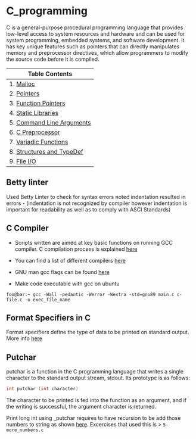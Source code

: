 # C_programming
C is a general-purpose procedural programming language that provides low-level access to system resources and hardware and can be used for system programming, embedded systems, and software development. It has key unique features such as pointers that can directly manipulates memory and preprocessor directives, which allow programmers to modify the source code before it is compiled.

|Table Contents|
|-----------------------------------------------------------------------------------|
|1. [Malloc](0x0B-malloc_free/README.md)| 
|2. [Pointers](0x05-pointers_arrays_strings/README.md)|
|3. [Function Pointers](0x0F-function_pointers/README.md)|
|4. [Static Libraries](0x09-static_libraries/README.md)|
|5. [Command Line Arguments](0x0A-argc_argv/README.md)|
|6. [C Preprocessor](0x0D-preprocessor/README.md)
|7. [Variadic Functions](0x10-variadic_functions/README.md)|
|8. [Structures and TypeDef](0x0E-structures_typedef/README.md)|
|9. [File I/O](0x15-file_io/README.md)|
## Betty linter 

Used Betty Linter to check for syntax errors noted indentation resulted in errors - (indentation is not recognized by compiler however indentation is important for readability as well as to comply with ASCI Standards)

## C Compiler
- Scripts written are aimed at key basic functions on running GCC compiler. C compilation process is explained [here](https://www.scaler.com/topics/c/compilation-process-in-c/)

- You can find a list of different compilers [here](https://github.com/fffaraz/awesome-cpp)

- GNU  man gcc flags can be found [here](https://man7.org/linux/man-pages/man1/gcc.1.html)

- Make code executable with gcc on ubuntu

```shell
foo@bar:~ gcc -Wall -pedantic -Werror -Wextra -std=gnu89 main.c c-file.c -o exec_file_name
```

## Format Specifiers in C
Format specifiers define the type of data to be printed on standard output. More info [here](https://www.freecodecamp.org/news/format-specifiers-in-c/)

## Putchar
putchar is a function in the C programming language that writes a single character to the standard output stream, stdout. Its prototype is as follows:
```c
int putchar (int character)
```
The character to be printed is fed into the function as an argument, and if the writing is successful, the argument character is returned. 

Print long int using _putchar requires to have recursion to be add those numbers to string as shown [here](https://www.techcrashcourse.com/2016/02/c-program-to-print-long-variable-using-putchar-only.html). Excercises that used this is > ```5-more_numbers.c```


